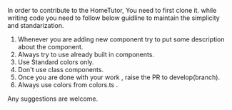 In order to contribute to the HomeTutor, You need to first clone it.
while writing code you need to follow below guidline to maintain the simplicity
and standarization.

1. Whenever you are adding new component try to put some description about the component.
2. Always try to use already built in components.
3. Use Standard colors only.
4. Don't use class components.
5. Once you are done with your work , raise the PR to develop(branch).
6. Always use colors from colors.ts .

Any suggestions are welcome.